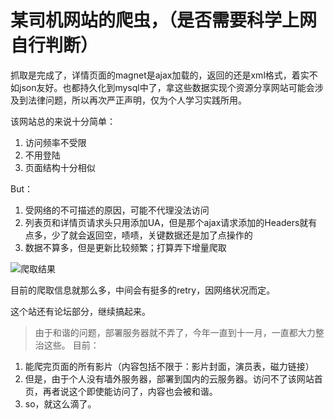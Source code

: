 # 某司机网站的爬虫，（是否需要科学上网自行判断）

抓取是完成了，详情页面的magnet是ajax加载的，返回的还是xml格式，着实不如json友好。也都持久化到mysql中了，拿这些数据实现个资源分享网站可能会涉及到法律问题，所以再次严正声明，仅为个人学习实践所用。

该网站总的来说十分简单：
1. 访问频率不受限
2. 不用登陆
3. 页面结构十分相似


But：
1. 受网络的不可描述的原因，可能不代理没法访问
2. 列表页和详情页请求头只用添加UA，但是那个ajax请求添加的Headers就有点多，少了就会返回空，啧啧，关键数据还是加了点操作的
3. 数据不算多，但是更新比较频繁；打算弄下增量爬取

![爬取结果](https://user-images.githubusercontent.com/40299549/111987756-8fb86800-8b4a-11eb-98e8-96bd734a2ea3.png)

目前的爬取信息就那么多，中间会有挺多的retry，因网络状况而定。

这个站还有论坛部分，继续搞起来。

> 由于和谐的问题，部署服务器就不弄了，今年一直到十一月，一直都大力整治这些。
目前：
  1. 能爬完页面的所有影片（内容包括不限于：影片封面，演员表，磁力链接）
  2. 但是，由于个人没有墙外服务器，部署到国内的云服务器。访问不了该网站首页，再者说这个即使能访问了，内容也会被和谐。
  3. so，就这么滴了。
